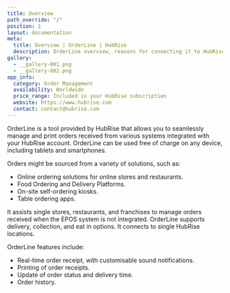 ```yaml
---
title: Overview
path_override: "/"
position: 1
layout: documentation
meta:
  title: Overview | OrderLine | HubRise
  description: OrderLine overview, reasons for connecting it to HubRise and summary of integrated features. Synchronise data between your EPOS and your apps.
gallery:
  - __gallery-001.png
  - __gallery-002.png
app_info:
  category: Order Management
  availability: Worldwide
  price_range: Included in your HubRise subscription
  website: https://www.hubrise.com
  contact: contact@hubrise.com
---
```


OrderLine is a tool provided by HubRise that allows you to seamlessly manage and print orders received from various systems integrated with your HubRise account. OrderLine can be used free of charge on any device, including tablets and smartphones.

Orders might be sourced from a variety of solutions, such as:

- Online ordering solutions for online stores and restaurants.
- Food Ordering and Delivery Platforms.
- On-site self-ordering kiosks.
- Table ordering apps.

It assists single stores, restaurants, and franchises to manage orders received when the EPOS system is not integrated. OrderLine supports delivery, collection, and eat in options. It connects to single HubRise locations.

OrderLine features include:

- Real-time order receipt, with customisable sound notifications.
- Printing of order receipts.
- Update of order status and delivery time.
- Order history.
